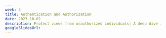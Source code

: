 ```yaml
---
week: 5
title: Authentication and Authorization
date: 2023-10-02
description: Protect views from unauthorized individuals; A deep dive into the Open Authorization (OAuth) protocol; Learn the differences between authentication and authorization.
googleSlidesUrl:
---
```

